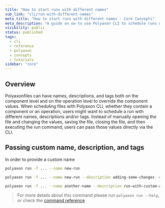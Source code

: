 ```yaml
---
title: "How to start runs with different names"
sub_link: "cli/run-with-different-names"
meta_title: "How to start runs with different names - Core Concepts"
meta_description: "A guide on ow to use Polyaxon CLI to schedule runs with different names, descriptions and tags."
visibility: public
status: published
tags:
  - cli
  - reference
  - polyaxon
  - concepts
  - tutorials
sidebar: "core"
---
```


## Overview

Polyaxonfiles can have names, descriptions, and tags both on the component level and on the operation level to override the component values.
When scheduling files with Polyaxon CLI, whether they contain a component or an operation, 
users might want to schedule a run with different names, descriptions and/or tags. Instead of manually opening the file and changing the values, saving the file, closing the file, 
and then executing the run command, users can pass those values directly via the CLI.  

## Passing custom name, description, and tags

In order to provide a custom name

```bash
polyaxon run -f ... --name new-run
```

```bash
polyaxon run -f ... --name new-run --description adding-some-changes -u -l
```

```bash
polyaxon run -f ... --name another-name --description run-with-custom-connection --tags tests,debug
```


> For more details about this command please run `polyaxon run --help`, or check the [command reference](/docs/core/cli/run/) 
